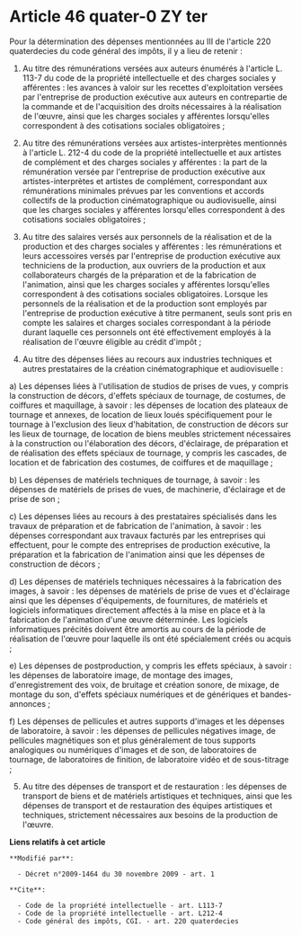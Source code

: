 # Article 46 quater-0 ZY ter

Pour la détermination des dépenses mentionnées au III de l'article 220 quaterdecies du code général des impôts, il y a lieu
de retenir : 

1. Au titre des rémunérations versées aux auteurs énumérés à l'article L. 113-7 du code de la propriété intellectuelle et des
charges sociales y afférentes : les avances à valoir sur les recettes d'exploitation versées par l'entreprise de production
exécutive aux auteurs en contrepartie de la commande et de l'acquisition des droits nécessaires à la réalisation de l'œuvre,
ainsi que les charges sociales y afférentes lorsqu'elles correspondent à des cotisations sociales obligatoires ; 

2. Au titre des rémunérations versées aux artistes-interprètes mentionnés à l'article L. 212-4 du code de la propriété
intellectuelle et aux artistes de complément et des charges sociales y afférentes : la part de la rémunération versée par
l'entreprise de production exécutive aux artistes-interprètes et artistes de complément, correspondant aux rémunérations
minimales prévues par les conventions et accords collectifs de la production cinématographique ou audiovisuelle, ainsi que
les charges sociales y afférentes lorsqu'elles correspondent à des cotisations sociales obligatoires ; 

3. Au titre des salaires versés aux personnels de la réalisation et de la production et des charges sociales y afférentes :
les rémunérations et leurs accessoires versés par l'entreprise de production exécutive aux techniciens de la production, aux
ouvriers de la production et aux collaborateurs chargés de la préparation et de la fabrication de l'animation, ainsi que les
charges sociales y afférentes lorsqu'elles correspondent à des cotisations sociales obligatoires. Lorsque les personnels de
la réalisation et de la production sont employés par l'entreprise de production exécutive à titre permanent, seuls sont pris
en compte les salaires et charges sociales correspondant à la période durant laquelle ces personnels ont été effectivement
employés à la réalisation de l'œuvre éligible au crédit d'impôt ; 

4. Au titre des dépenses liées au recours aux industries techniques et autres prestataires de la création cinématographique
et audiovisuelle : 

a) Les dépenses liées à l'utilisation de studios de prises de vues, y compris la construction de décors, d'effets spéciaux de
tournage, de costumes, de coiffures et maquillage, à savoir : les dépenses de location des plateaux de tournage et annexes,
de location de lieux loués spécifiquement pour le tournage à l'exclusion des lieux d'habitation, de construction de décors
sur les lieux de tournage, de location de biens meubles strictement nécessaires à la construction ou l'élaboration des
décors, d'éclairage, de préparation et de réalisation des effets spéciaux de tournage, y compris les cascades, de location et
de fabrication des costumes, de coiffures et de maquillage ; 

b) Les dépenses de matériels techniques de tournage, à savoir : les dépenses de matériels de prises de vues, de machinerie,
d'éclairage et de prise de son ; 

c) Les dépenses liées au recours à des prestataires spécialisés dans les travaux de préparation et de fabrication de
l'animation, à savoir : les dépenses correspondant aux travaux facturés par les entreprises qui effectuent, pour le compte
des entreprises de production exécutive, la préparation et la fabrication de l'animation ainsi que les dépenses de
construction de décors ; 

d) Les dépenses de matériels techniques nécessaires à la fabrication des images, à savoir : les dépenses de matériels de
prise de vues et d'éclairage ainsi que les dépenses d'équipements, de fournitures, de matériels et logiciels informatiques
directement affectés à la mise en place et à la fabrication de l'animation d'une œuvre déterminée. Les logiciels
informatiques précités doivent être amortis au cours de la période de réalisation de l'œuvre pour laquelle ils ont été
spécialement créés ou acquis ; 

e) Les dépenses de postproduction, y compris les effets spéciaux, à savoir : les dépenses de laboratoire image, de montage
des images, d'enregistrement des voix, de bruitage et création sonore, de mixage, de montage du son, d'effets spéciaux
numériques et de génériques et bandes-annonces ; 

f) Les dépenses de pellicules et autres supports d'images et les dépenses de laboratoire, à savoir : les dépenses de
pellicules négatives image, de pellicules magnétiques son et plus généralement de tous supports analogiques ou numériques
d'images et de son, de laboratoires de tournage, de laboratoires de finition, de laboratoire vidéo et de sous-titrage ; 

5. Au titre des dépenses de transport et de restauration : les dépenses de transport de biens et de matériels artistiques et
techniques, ainsi que les dépenses de transport et de restauration des équipes artistiques et techniques, strictement
nécessaires aux besoins de la production de l'œuvre.

**Liens relatifs à cet article**

	**Modifié par**:

	  - Décret n°2009-1464 du 30 novembre 2009 - art. 1

	**Cite**:

	  - Code de la propriété intellectuelle - art. L113-7
	  - Code de la propriété intellectuelle - art. L212-4
	  - Code général des impôts, CGI. - art. 220 quaterdecies
